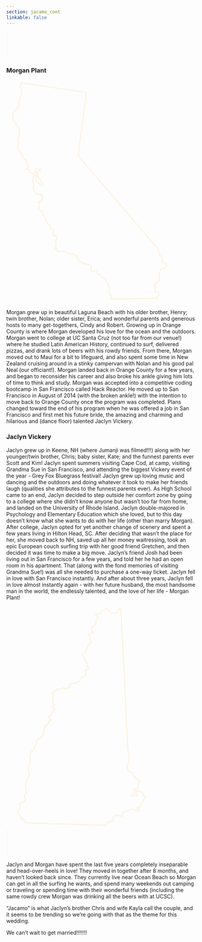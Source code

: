 ```yaml
---
section: jacamo_cont
linkable: false
---
```


<div class="line-wrap"><svg height="5%" width="6%" class="line-4 line" xmlns="http://www.w3.org/2000/svg" viewBox="0 0 30 70" xmlns:xlink="http://www.w3.org/1999/xlink"><path d="M2.48 68.92L2.48 0" opacity="1" fill-opacity="0" stroke="#fcf3e0" stroke-opacity="1"></path></svg></div>

### Morgan Plant
<div class="morgan-about">
  <div class="line-wrap ca"><svg height="100%" width="100%" class="california" xmlns="http://www.w3.org/2000/svg" viewBox="0 0 170 200" xmlns:xlink="http://www.w3.org/1999/xlink"><path d="M90.36 181.35C91.25 182.88 91.84 184.29 92.15 185.81C92.45 187.34 92.49 188.94 92.33 189.98C92.17 191.01 91.82 191.46 91.84 191.73C91.87 191.98 92.29 192.05 92.77 192.17C93.23 192.31 93.76 192.5 94.06 192.82C94.36 193.14 94.46 193.6 94.3 193.91C94.14 194.25 93.72 194.44 93.51 194.76C93.3 195.08 93.3 195.54 93.47 195.76C93.65 195.99 94 195.99 100.49 195.87C106.99 195.76 119.61 195.54 125.92 195.43C132.23 195.31 131.61 195.22 132.25 195.2C132.25 195.11 132.26 194.9 132.26 194.72C132.28 194.55 132.26 194.37 132.42 194.48C132.58 194.57 132.91 194.92 133.13 195.15C133.32 195.38 133.39 195.5 133.51 195.5C133.64 195.48 133.8 195.34 133.95 195.45C134.13 195.55 134.31 195.89 134.43 196.08C134.55 196.28 134.61 196.31 134.68 196.17C134.73 196.01 134.8 195.69 134.84 195.34C134.89 194.99 134.92 194.62 134.99 194.37C135.08 194.14 135.19 194.05 135.42 193.81C135.66 193.58 136.05 193.19 136.26 192.87C136.49 192.54 136.55 192.27 136.46 192.06C136.37 191.85 136.14 191.68 136.1 191.48C136.07 191.31 136.25 191.09 136.28 190.9C136.3 190.72 136.18 190.53 136.07 190.3C135.96 190.07 135.86 189.81 135.72 189.61C135.58 189.42 135.38 189.3 135.14 189.28C134.89 189.24 134.57 189.3 134.36 189.35C134.13 189.42 134.03 189.47 133.94 189.38C133.85 189.28 133.76 189.03 133.62 189C133.48 188.96 133.28 189.16 133.2 189.17C133.11 189.17 133.13 189 133.14 188.82C133.16 188.66 133.18 188.5 133.07 188.38C132.97 188.26 132.74 188.19 132.77 187.89C132.81 187.57 133.13 187.04 133.3 186.65C133.46 186.27 133.48 186.04 133.43 185.84C133.37 185.63 133.27 185.45 133.28 185.24C133.32 185.03 133.48 184.77 133.3 184.59C133.14 184.42 132.63 184.31 132.56 184.17C132.49 184.03 132.84 183.83 132.99 183.57C133.14 183.3 133.07 182.95 133.04 182.69C133 182.41 133 182.19 133.23 182.16C133.46 182.14 133.92 182.28 134.15 182.18C134.38 182.07 134.4 181.72 134.5 181.44C134.61 181.15 134.8 180.94 135.22 180.47C135.66 180.01 136.32 179.27 136.55 178.69C136.77 178.11 136.56 177.65 136.58 177.35C136.6 177.07 136.83 176.94 136.92 176.73C137 176.52 136.95 176.22 136.92 175.78C136.88 175.32 136.88 174.7 136.93 174.25C136.99 173.79 137.07 173.49 137 173.17C136.95 172.85 136.72 172.54 136.83 172.2C136.93 171.89 137.37 171.57 137.62 171.27C137.88 170.99 137.97 170.72 138.01 170.41C138.06 170.09 138.08 169.72 138.45 169.4C138.82 169.08 139.54 168.8 140.09 168.59C140.63 168.36 140.99 168.2 141.23 168.22C141.46 168.24 141.6 168.43 141.78 168.31C141.96 168.17 142.18 167.73 142.34 167.3C142.5 166.88 142.59 166.49 142.68 166.35C142.77 166.21 142.82 166.3 143.05 166.35C143.28 166.4 143.66 166.42 143.75 166.26C143.86 166.11 143.66 165.77 143.45 165.42C143.26 165.05 143.05 164.68 142.75 164.5C142.43 164.31 142.03 164.31 141.81 164.17C141.59 164.01 141.53 163.71 141.36 163.58C141.2 163.46 140.9 163.51 140.65 163.39C140.4 163.25 140.19 162.92 140 162.72C139.81 162.53 139.63 162.47 139.54 162.23C139.47 161.98 139.49 161.56 139.51 161.26C139.52 160.98 139.56 160.82 139.44 160.61C139.31 160.4 139.01 160.1 138.85 159.48C138.71 158.84 138.7 157.88 138.5 157.36C138.33 156.84 137.97 156.78 137.6 156.71C137.25 156.64 136.9 156.59 136.79 156.13C136.67 155.67 136.81 154.84 136.72 154.42C136.63 154 136.35 154 136.21 153.5C136.05 152.99 136.05 151.99 135.96 151.46C135.86 150.93 135.66 150.86 134.01 148.99C132.35 147.13 129.21 143.44 117.41 129.66C105.62 115.86 85.14 91.98 74.85 79.98C64.54 68 64.4 67.91 64.34 67.82C64.31 67.73 64.34 67.66 64.4 67.28C64.47 66.91 64.54 66.22 65.74 56.76C66.93 47.27 69.23 29.02 70.41 19.94C71.57 10.87 71.62 10.97 71.52 11.01C71.41 11.04 71.15 10.99 69.4 10.72C67.67 10.48 64.49 10 54.86 8.57C45.24 7.13 29.19 4.73 21.2 3.53C13.22 2.34 13.31 2.35 13.34 2.44C13.4 2.53 13.4 2.69 13.38 3.04C13.34 3.39 13.27 3.92 13.11 4.36C12.96 4.82 12.71 5.17 12.52 5.42C12.3 5.65 12.15 5.77 12.18 6C12.23 6.23 12.46 6.58 12.71 6.99C12.96 7.38 13.2 7.8 13.38 8.5C13.57 9.21 13.7 10.2 13.61 11.34C13.52 12.49 13.22 13.79 12.92 14.74C12.64 15.69 12.36 16.29 12.25 16.75C12.15 17.21 12.22 17.51 12.04 17.74C11.88 17.98 11.48 18.14 11.28 18.39C11.09 18.65 11.11 19.01 11.18 19.52C11.25 20.01 11.37 20.66 11.33 21.23C11.3 21.79 11.09 22.27 10.96 22.65C10.84 23.02 10.81 23.31 10.89 23.57C10.96 23.84 11.16 24.1 11.16 24.35C11.16 24.61 10.96 24.88 10.74 24.93C10.52 25 10.26 24.88 10.05 24.95C9.84 25.02 9.68 25.3 9.31 25.65C8.96 26 8.39 26.44 7.97 26.85C7.55 27.27 7.26 27.68 6.91 28.29C6.56 28.89 6.14 29.7 5.92 30.22C5.71 30.71 5.71 30.92 5.77 31.29C5.82 31.64 5.92 32.17 5.92 32.66C5.92 33.16 5.82 33.62 5.77 33.93C5.71 34.25 5.71 34.41 5.8 34.73C5.91 35.04 6.12 35.5 6.44 35.89C6.74 36.26 7.16 36.56 7.35 36.88C7.53 37.19 7.48 37.53 7.7 37.74C7.92 37.97 8.41 38.06 8.69 38.23C8.99 38.41 9.08 38.67 8.99 38.94C8.92 39.19 8.66 39.45 8.66 39.68C8.66 39.91 8.92 40.1 9.24 40.38C9.55 40.68 9.92 41.07 10.05 41.35C10.15 41.65 10.03 41.86 10.14 42.02C10.22 42.16 10.54 42.23 10.65 42.46C10.75 42.67 10.65 43.03 10.77 43.29C10.91 43.56 11.28 43.71 11.51 44.3C11.74 44.88 11.85 45.88 11.88 46.66C11.9 47.43 11.88 48 11.69 48.67C11.49 49.32 11.16 50.06 10.86 50.68C10.56 51.31 10.31 51.84 10.26 52.35C10.21 52.86 10.37 53.37 10.56 54.5C10.75 55.63 10.98 57.35 11.05 58.34C11.11 59.33 11.02 59.56 10.81 59.75C10.58 59.93 10.24 60.07 10.08 60.23C9.92 60.4 9.94 60.61 9.98 60.9C10.03 61.18 10.12 61.53 10.29 61.78C10.47 62.02 10.74 62.15 10.86 62.27C10.98 62.41 10.95 62.54 11.11 62.78C11.25 63.03 11.56 63.4 11.79 63.58C12.02 63.75 12.15 63.75 12.32 64.03C12.5 64.33 12.73 64.91 12.96 65.27C13.19 65.62 13.41 65.71 13.61 65.95C13.8 66.18 13.96 66.55 14.08 66.96C14.22 67.36 14.35 67.79 14.47 68.16C14.61 68.53 14.77 68.81 15.04 69.18C15.3 69.53 15.65 69.97 16.06 70.38C16.46 70.8 16.9 71.19 17.26 71.45C17.63 71.73 17.87 71.89 18.05 71.98C18.23 72.05 18.33 72.05 18.42 72.18C18.51 72.3 18.58 72.56 18.6 72.84C18.6 73.13 18.56 73.46 18.52 73.74C18.49 74.04 18.45 74.31 18.49 74.59C18.52 74.85 18.63 75.14 18.82 75.47C19.02 75.79 19.28 76.16 19.48 76.39C19.65 76.62 19.72 76.69 19.78 76.85C19.81 77.02 19.83 77.29 19.79 77.51C19.76 77.74 19.71 77.94 19.53 78.1C19.37 78.27 19.11 78.4 18.84 78.55C18.58 78.71 18.31 78.89 18.19 79.12C18.05 79.35 18.03 79.61 18.1 79.79C18.15 79.98 18.31 80.07 18.54 80.09C18.79 80.09 19.12 80 19.55 80.02C19.97 80.02 20.48 80.12 20.78 80.28C21.06 80.46 21.13 80.7 21.13 80.95C21.12 81.18 21.03 81.43 20.99 81.66C20.94 81.89 20.92 82.11 21.19 82.34C21.43 82.57 21.96 82.8 22.3 82.98C22.63 83.15 22.77 83.26 23.02 83.51C23.27 83.75 23.6 84.14 23.86 84.35C24.15 84.56 24.38 84.6 24.57 84.48C24.78 84.37 24.96 84.11 25.05 83.84C25.13 83.58 25.13 83.31 25.24 83.07C25.34 82.8 25.56 82.55 25.56 82.26C25.54 81.97 25.33 81.64 25.31 81.32C25.29 81 25.49 80.7 25.64 80.44C25.8 80.18 25.96 79.93 26.07 79.75C26.17 79.59 26.24 79.49 26.49 79.38C26.72 79.29 27.12 79.19 27.44 79.14C27.74 79.08 27.95 79.1 28.06 79.17C28.18 79.24 28.2 79.37 28.27 79.56C28.32 79.75 28.45 80 28.59 80.14C28.75 80.28 28.94 80.32 29.19 80.21C29.43 80.11 29.75 79.84 29.94 79.75C30.14 79.66 30.23 79.75 30.38 79.91C30.54 80.07 30.76 80.3 30.7 80.56C30.65 80.83 30.31 81.15 29.98 81.27C29.63 81.41 29.26 81.36 29.08 81.44C28.89 81.52 28.87 81.71 28.78 81.83C28.69 81.96 28.52 81.99 28.32 81.96C28.13 81.92 27.92 81.78 27.76 81.78C27.6 81.78 27.51 81.92 27.37 82.06C27.23 82.22 27.05 82.4 26.86 82.52C26.67 82.64 26.46 82.71 26.38 82.78C26.3 82.87 26.37 82.96 26.58 83.12C26.81 83.28 27.2 83.51 27.48 83.61C27.78 83.72 27.97 83.74 28.08 83.84C28.18 83.95 28.22 84.14 28.13 84.35C28.04 84.58 27.85 84.81 27.69 84.95C27.51 85.11 27.37 85.18 27.37 85.23C27.35 85.3 27.46 85.36 27.53 85.45C27.58 85.53 27.6 85.67 27.69 85.83C27.79 86.01 27.97 86.2 28.13 86.27C28.29 86.34 28.41 86.29 28.46 86.38C28.52 86.45 28.48 86.64 28.52 86.85C28.57 87.07 28.68 87.3 28.8 87.4C28.9 87.52 29.01 87.54 29.08 87.61C29.13 87.68 29.13 87.82 29.19 87.98C29.26 88.14 29.38 88.32 29.56 88.42C29.73 88.53 29.94 88.55 30.09 88.62C30.23 88.71 30.3 88.83 30.35 88.93C30.42 89.06 30.46 89.15 30.54 89.32C30.63 89.48 30.76 89.71 30.79 89.97C30.83 90.26 30.77 90.59 30.76 90.82C30.74 91.05 30.76 91.15 30.86 91.33C30.97 91.51 31.14 91.74 31.37 91.93C31.6 92.11 31.9 92.23 32.06 92.32C32.2 92.42 32.22 92.49 32.27 92.67C32.32 92.85 32.39 93.11 32.39 93.43C32.38 93.76 32.29 94.13 32.2 94.33C32.13 94.52 32.08 94.54 31.79 94.47C31.5 94.42 30.95 94.26 30.58 94.1C30.23 93.92 30.03 93.75 29.86 93.45C29.7 93.15 29.57 92.74 29.42 92.49C29.26 92.25 29.06 92.16 28.75 92.04C28.45 91.91 28.02 91.74 27.79 91.53C27.55 91.31 27.49 91.07 27.32 90.75C27.14 90.45 26.86 90.08 26.6 89.83C26.35 89.59 26.12 89.45 26.05 89.29C25.98 89.15 26.03 88.97 26.08 88.72C26.12 88.48 26.16 88.16 26.16 87.86C26.17 87.58 26.17 87.31 26.28 87.14C26.38 86.96 26.6 86.85 26.68 86.64C26.77 86.43 26.72 86.1 26.63 85.85C26.54 85.6 26.38 85.43 26.14 85.32C25.89 85.22 25.54 85.2 25.22 85.25C24.9 85.3 24.62 85.45 24.43 85.69C24.23 85.96 24.13 86.31 24.08 86.75C24.04 87.19 24.06 87.7 24.08 87.97C24.08 88.25 24.08 88.26 24.04 88.39C24.02 88.49 24.01 88.69 23.86 88.93C23.74 89.16 23.51 89.46 23.41 89.76C23.32 90.06 23.35 90.36 23.44 90.56C23.55 90.75 23.72 90.86 23.86 90.94C24.02 91.05 24.16 91.14 24.29 91.35C24.41 91.54 24.52 91.86 24.53 92.32C24.55 92.78 24.5 93.36 24.39 93.99C24.29 94.61 24.13 95.28 24.04 95.79C23.95 96.28 23.93 96.62 24.18 97.09C24.41 97.59 24.87 98.2 25.17 98.72C25.49 99.23 25.61 99.6 25.8 100C25.98 100.42 26.23 100.87 26.54 101.22C26.86 101.57 27.28 101.83 27.65 102.01C28.04 102.17 28.39 102.22 28.78 102.2C29.15 102.19 29.54 102.1 29.87 102.12C30.19 102.13 30.44 102.26 30.65 102.33C30.86 102.4 31.05 102.42 31.18 102.52C31.3 102.61 31.39 102.77 31.51 102.93C31.64 103.07 31.83 103.21 31.97 103.31C32.13 103.42 32.25 103.49 32.31 103.65C32.34 103.81 32.31 104.05 32.25 104.32C32.22 104.58 32.16 104.85 32.18 105.08C32.2 105.31 32.29 105.5 32.24 105.69C32.18 105.89 32.01 106.1 31.95 106.35C31.9 106.57 31.95 106.86 31.95 107.1C31.95 107.33 31.9 107.51 31.74 107.76C31.58 108 31.34 108.32 31.11 108.51C30.88 108.72 30.67 108.81 30.33 108.85C30 108.87 29.56 108.83 29.24 108.81C28.94 108.78 28.75 108.78 28.66 108.81C28.55 108.87 28.55 108.95 28.61 109.08C28.68 109.18 28.83 109.32 28.99 109.45C29.17 109.59 29.36 109.73 29.45 109.89C29.54 110.03 29.52 110.17 29.43 110.31C29.36 110.45 29.22 110.59 29.13 110.7C29.06 110.82 29.05 110.91 29.06 111.47C29.08 112.04 29.13 113.08 29.13 113.82C29.15 114.56 29.13 114.98 29.26 115.21C29.38 115.42 29.63 115.42 29.79 115.6C29.93 115.76 29.96 116.11 30.21 116.3C30.46 116.51 30.93 116.57 31.44 117.08C31.95 117.59 32.52 118.54 32.78 119.32C33.06 120.09 33.03 120.69 33.08 120.96C33.13 121.24 33.28 121.18 33.54 121.31C33.8 121.43 34.17 121.71 34.33 122.22C34.49 122.74 34.44 123.46 34.53 123.88C34.61 124.3 34.84 124.41 35 124.53C35.14 124.64 35.21 124.74 35.28 124.97C35.34 125.18 35.39 125.54 35.55 125.71C35.72 125.89 36.01 125.91 36.15 126.05C36.27 126.19 36.27 126.47 36.31 126.84C36.36 127.19 36.45 127.65 36.62 127.95C36.78 128.27 37.01 128.44 37.4 128.66C37.77 128.89 38.26 129.13 38.56 129.31C38.86 129.47 38.95 129.52 39.02 129.77C39.07 130.01 39.11 130.44 39.09 130.72C39.07 131 39 131.16 38.98 131.28C38.97 131.42 39.02 131.53 39.2 131.78C39.37 132.02 39.67 132.41 40.01 132.67C40.34 132.94 40.73 133.1 41.1 133.15C41.45 133.22 41.82 133.2 42.02 133.22C42.23 133.24 42.3 133.33 42.35 133.59C42.42 133.86 42.47 134.33 42.51 134.75C42.54 135.18 42.54 135.55 42.37 135.85C42.19 136.16 41.82 136.43 41.63 136.66C41.45 136.89 41.45 137.1 41.5 137.38C41.54 137.68 41.63 138.08 41.72 138.33C41.79 138.58 41.88 138.68 42.02 138.72C42.17 138.75 42.4 138.72 42.6 138.84C42.77 138.97 42.91 139.23 43.09 139.25C43.27 139.28 43.46 139.05 43.65 138.93C43.85 138.81 44.04 138.77 44.17 138.86C44.27 138.93 44.31 139.11 44.38 139.27C44.47 139.42 44.61 139.56 44.73 139.69C44.85 139.81 44.98 139.94 45.05 140.15C45.1 140.36 45.1 140.66 45.05 141.1C44.99 141.54 44.87 142.1 44.66 142.56C44.45 143.04 44.13 143.41 44.01 143.71C43.9 143.99 43.97 144.2 44.13 144.39C44.29 144.59 44.52 144.76 44.62 144.99C44.73 145.22 44.69 145.5 44.64 145.75C44.57 145.98 44.48 146.17 44.38 146.31C44.27 146.46 44.13 146.53 44.13 146.76C44.11 146.98 44.2 147.35 44.31 147.64C44.4 147.92 44.5 148.09 44.41 148.29C44.32 148.5 44.06 148.71 43.85 149.06C43.64 149.42 43.5 149.91 43.46 150.24C43.41 150.56 43.46 150.72 43.64 150.79C43.83 150.88 44.15 150.88 44.36 150.88C44.57 150.88 44.66 150.88 44.75 150.95C44.84 151.04 44.91 151.2 45.01 151.3C45.1 151.41 45.24 151.48 45.36 151.51C45.49 151.55 45.63 151.57 45.68 151.64C45.75 151.72 45.75 151.87 45.73 152.11C45.73 152.36 45.7 152.69 45.72 152.94C45.73 153.19 45.79 153.33 45.89 153.4C46 153.45 46.16 153.42 46.63 153.33C47.09 153.26 47.87 153.15 48.41 153.1C48.96 153.05 49.26 153.05 49.56 153.1C49.84 153.13 50.14 153.26 50.49 153.31C50.85 153.38 51.25 153.38 51.6 153.47C51.96 153.54 52.24 153.68 52.5 153.7C52.77 153.72 52.98 153.59 53.14 153.61C53.29 153.63 53.38 153.79 53.58 154C53.75 154.23 54.03 154.49 54.46 154.69C54.9 154.88 55.52 154.97 55.92 154.91C56.33 154.88 56.52 154.69 56.66 154.7C56.8 154.7 56.89 154.91 57.03 155.09C57.17 155.28 57.38 155.44 57.72 155.51C58.05 155.58 58.49 155.55 58.81 155.53C59.13 155.51 59.29 155.51 59.59 155.62C59.89 155.74 60.31 155.97 60.68 156.18C61.05 156.41 61.33 156.62 61.72 156.94C62.09 157.28 62.53 157.72 62.76 158.07C63 158.42 63.04 158.67 63.13 158.76C63.22 158.86 63.37 158.81 63.64 158.9C63.9 159 64.29 159.27 64.41 159.5C64.54 159.73 64.41 159.92 64.34 160.13C64.26 160.34 64.22 160.57 64.38 160.96C64.54 161.33 64.91 161.88 65.17 162.25C65.44 162.62 65.6 162.83 65.82 162.88C66.04 162.95 66.34 162.86 66.53 162.84C66.72 162.81 66.83 162.84 67.18 163.04C67.53 163.25 68.12 163.64 68.54 163.85C68.94 164.08 69.17 164.13 69.44 164.15C69.68 164.15 69.97 164.11 70.11 164.15C70.27 164.18 70.28 164.29 70.34 164.41C70.39 164.54 70.46 164.66 70.58 164.7C70.69 164.73 70.83 164.68 71.27 164.66C71.71 164.64 72.45 164.64 73.09 164.73C73.72 164.84 74.23 165.01 74.6 165.15C74.97 165.31 75.16 165.44 75.38 165.7C75.57 165.95 75.78 166.33 75.9 166.88C76.03 167.43 76.05 168.13 75.98 168.64C75.92 169.14 75.76 169.44 75.71 169.7C75.64 169.96 75.68 170.19 75.69 170.37C75.71 170.55 75.71 170.67 75.82 170.69C75.94 170.7 76.15 170.62 76.38 170.67C76.61 170.72 76.84 170.93 77 171.2C77.16 171.46 77.24 171.78 77.4 171.9C77.58 172.04 77.81 172.01 77.97 171.87C78.11 171.71 78.16 171.46 78.27 171.23C78.35 171.02 78.48 170.81 78.78 170.7C79.08 170.58 79.55 170.56 79.94 170.65C80.33 170.74 80.65 170.93 80.87 171.18C81.12 171.43 81.26 171.71 81.37 171.99C81.46 172.29 81.49 172.59 81.61 172.82C81.74 173.07 81.95 173.24 82.27 173.45C82.58 173.67 82.99 173.89 83.43 174.23C83.85 174.55 84.31 174.95 84.63 175.3C84.96 175.66 85.16 175.96 85.3 176.2C85.46 176.43 85.56 176.63 85.76 176.7C85.95 176.78 86.2 176.75 86.43 176.7C86.64 176.64 86.81 176.59 87.52 177.37C88.22 178.16 89.46 179.82 90.36 181.35Z" opacity="1" fill-opacity="0" stroke="#fcf3e0" stroke-opacity="1"></path></svg></div>
  <p>
Morgan grew up in beautiful Laguna Beach with his older brother, Henry; twin brother, Nolan; older sister, Erica; and wonderful parents and generous hosts to many get-togethers,  Cindy and Robert. Growing up in Orange County is where Morgan developed his love for the ocean and the outdoors. Morgan went to college at UC Santa Cruz (not too far from our venue!) where he studied Latin American History, continued to surf, delivered pizzas, and drank lots of beers with his rowdy friends. From there, Morgan moved out to Maui for a bit to lifeguard, and also spent some time in New Zealand cruising around in a stinky campervan with Nolan and his good pal Neal (our officiant!). Morgan landed back in Orange County for a few years, and began to reconsider his career and also broke his ankle giving him lots of time to think and study. Morgan was accepted into a competitive coding bootcamp in San Francisco called Hack Reactor. He moved up to San Francisco in August of 2014 (with the broken ankle!) with the intention to move back to Orange County once the program was completed. Plans changed toward the end of his program when he was offered a job in San Francisco and first met his future bride, the amazing and charming and hilarious and (dance floor) talented Jaclyn Vickery.
</p>
</div>


### Jaclyn Vickery
<div class="jaclyn-about">
  <p>
  Jaclyn grew up in Keene, NH (where Jumanji was filmed!!!) along with her younger/twin brother, Chris; baby sister, Kate; and the funnest parents ever Scott and Kim! Jaclyn spent summers visiting Cape Cod, at camp, visiting Grandma Sue in San Francisco, and attending the biggest Vickery event of the year - Grey Fox Bluegrass festival! Jaclyn grew up loving music and dancing and the outdoors and doing whatever it took to make her friends laugh (qualities she attributes to the funnest parents ever). As High School came to an end, Jaclyn decided to step outside her comfort zone by going to a college where she didn’t know anyone but wasn’t too far from home, and landed on the University of Rhode Island. Jaclyn double-majored in Psychology and Elementary Education which she loved, but to this day doesn’t know what she wants to do with her life (other than marry Morgan). After college, Jaclyn opted for yet another change of scenery and spent a few years living in Hilton Head, SC. After deciding that wasn’t the place for her, she moved back to NH, saved up all her money waitressing, took an epic European couch surfing trip with her good friend Gretchen, and then decided it was time to make a big move. Jaclyn’s friend Josh had been living out in San Francisco for a few years, and told her he had an open room in his apartment. That (along with the fond memories of visiting Grandma Sue!) was all she needed to purchase a one-way ticket. Jaclyn fell in love with San Francisco instantly. And after about three years, Jaclyn fell in love almost instantly again - with her future husband, the most handsome man in the world, the endlessly talented, and the love of her life - Morgan Plant!
  </p>
   <div class="line-wrap nh"><svg height="100%" width="100%" class="new-hampshire" xmlns="http://www.w3.org/2000/svg" viewBox="0 0 170 200" xmlns:xlink="http://www.w3.org/1999/xlink"><path d="M28.41 119.14C29.11 118.63 30.07 118.31 30.67 117.92C31.25 117.55 31.5 117.11 31.84 116.86C32.17 116.61 32.6 116.56 32.7 116.26C32.81 115.97 32.6 115.44 32.76 115.02C32.9 114.61 33.43 114.28 33.66 113.98C33.89 113.68 33.85 113.39 33.76 113.07C33.66 112.74 33.5 112.39 33.53 112.1C33.57 111.84 33.78 111.66 33.78 111.32C33.76 110.97 33.53 110.46 33.55 110.07C33.57 109.68 33.85 109.42 34.15 109.29C34.44 109.19 34.74 109.2 34.75 109.04C34.79 108.88 34.52 108.53 34.49 108.21C34.45 107.91 34.65 107.63 34.95 107.31C35.25 106.99 35.66 106.66 36.17 106.29C36.7 105.91 37.37 105.53 37.69 105.33C38.02 105.14 37.96 105.03 37.99 105C37.95 104.85 37.9 104.57 37.88 104.25C37.87 103.92 37.9 103.56 38.04 103.35C38.18 103.14 38.45 103.1 38.75 102.93C39.05 102.75 39.4 102.45 39.56 102.2C39.7 101.94 39.69 101.72 39.44 101.65C39.17 101.6 38.71 101.71 38.47 101.51C38.2 101.34 38.17 100.86 38.1 100.51C38.04 100.13 37.95 99.87 37.99 99.67C38.01 99.48 38.17 99.37 38.24 99.16C38.31 98.93 38.29 98.6 38.48 98.51C38.68 98.42 39.09 98.56 39.33 98.56C39.58 98.54 39.69 98.37 39.63 98.19C39.6 97.99 39.44 97.8 39.47 97.62C39.53 97.43 39.79 97.25 39.99 97.09C40.18 96.93 40.29 96.79 40.29 96.6C40.31 96.4 40.22 96.14 40.32 95.93C40.43 95.71 40.75 95.55 40.87 95.34C40.99 95.13 40.94 94.85 41.07 94.62C41.21 94.41 41.52 94.25 41.7 94.05C41.88 93.86 41.91 93.65 42.14 93.54C42.36 93.42 42.78 93.42 42.97 93.17C43.19 92.92 43.2 92.44 43.05 92.2C42.89 91.97 42.57 91.95 42.25 91.93C41.93 91.93 41.63 91.91 41.49 91.67C41.33 91.42 41.33 90.92 41.51 90.59C41.67 90.23 42 90.02 42.27 89.86C42.55 89.7 42.74 89.6 42.74 89.44C42.74 89.28 42.55 89.05 42.37 88.84C42.21 88.64 42.07 88.45 42.11 88.25C42.13 88.04 42.3 87.81 42.3 87.55C42.32 87.28 42.16 86.96 41.95 86.64C41.74 86.34 41.45 86.03 41.28 85.73C41.08 85.42 40.99 85.12 41.03 84.7C41.07 84.26 41.21 83.69 41.4 83.13C41.6 82.58 41.83 82.03 41.83 81.62C41.83 81.22 41.61 80.93 41.58 80.58C41.52 80.23 41.67 79.79 41.6 79.47C41.52 79.13 41.28 78.92 41.22 78.65C41.17 78.37 41.33 78.03 41.67 77.79C41.98 77.54 42.46 77.38 42.76 77.17C43.06 76.97 43.17 76.71 43.22 76.5C43.28 76.27 43.28 76.07 43.45 75.86C43.63 75.63 43.96 75.37 44.53 75.08C45.11 74.82 45.89 74.52 46.55 74.36C47.2 74.2 47.69 74.16 48.17 74.16C48.63 74.16 49.06 74.18 49.39 74.04C49.75 73.9 50.01 73.6 50.29 73.4C50.59 73.23 50.93 73.17 51.2 73.21C51.48 73.24 51.71 73.39 51.9 73.56C52.1 73.72 52.27 73.92 52.52 74.02C52.75 74.13 53.09 74.16 53.44 74.09C53.81 74.04 54.24 73.88 54.75 73.67C55.24 73.46 55.83 73.21 56.2 73.01C56.57 72.8 56.71 72.64 56.78 72.22C56.85 71.79 56.82 71.09 57.05 70.57C57.26 70.06 57.74 69.71 58.25 69.46C58.76 69.23 59.35 69.09 59.81 69.12C60.26 69.14 60.6 69.35 60.87 69.3C61.13 69.27 61.33 68.95 61.54 68.79C61.77 68.61 62.03 68.59 62.39 68.56C62.74 68.54 63.22 68.51 63.73 68.28C64.22 68.05 64.77 67.6 65.21 67.25C65.64 66.91 65.96 66.67 66.13 66.38C66.33 66.1 66.38 65.78 66.43 65.55C66.51 65.34 66.56 65.2 66.74 65.08C66.89 64.95 67.18 64.85 67.21 64.69C67.27 64.51 67.09 64.28 67.16 64.07C67.23 63.86 67.55 63.66 67.8 63.59C68.04 63.54 68.22 63.61 68.36 63.54C68.52 63.47 68.68 63.26 68.91 63.17C69.14 63.1 69.46 63.13 69.69 63.1C69.92 63.06 70.06 62.95 70.13 62.8C70.22 62.65 70.24 62.46 70.38 62.32C70.54 62.18 70.84 62.07 71 61.95C71.14 61.82 71.16 61.7 71.01 61.5C70.89 61.31 70.62 61.06 70.59 60.87C70.54 60.67 70.73 60.55 70.93 60.39C71.14 60.25 71.35 60.09 71.44 59.88C71.54 59.68 71.49 59.44 71.39 59.24C71.28 59.05 71.08 58.92 70.84 58.69C70.57 58.48 70.27 58.16 70.27 57.85C70.29 57.53 70.62 57.21 71.07 57.08C71.51 56.96 72.06 57.05 72.52 56.93C72.96 56.78 73.31 56.43 73.49 56.15C73.68 55.88 73.72 55.71 73.49 55.46C73.26 55.21 72.78 54.89 72.55 54.52C72.34 54.15 72.39 53.71 72.55 53.44C72.73 53.18 72.99 53.09 73.1 52.95C73.21 52.79 73.15 52.59 72.98 52.44C72.8 52.29 72.52 52.17 72.43 52.01C72.34 51.85 72.45 51.64 72.46 51.45C72.5 51.23 72.45 51.04 72.29 50.9C72.15 50.76 71.88 50.65 71.65 50.56C71.42 50.47 71.19 50.38 71.07 50.07C70.94 49.77 70.91 49.22 70.77 48.95C70.62 48.71 70.36 48.72 70.25 48.55C70.15 48.37 70.22 48 70.15 47.66C70.09 47.31 69.92 46.97 69.76 46.74C69.6 46.5 69.48 46.37 69.26 46.11C69.05 45.82 68.75 45.4 68.57 45.05C68.38 44.69 68.31 44.41 68.19 44.16C68.08 43.9 67.9 43.67 68.01 43.45C68.1 43.24 68.43 43.05 68.82 42.71C69.19 42.39 69.58 41.9 69.94 41.56C70.31 41.21 70.61 41.01 70.85 40.87C71.08 40.75 71.24 40.66 71.33 40.48C71.42 40.33 71.42 40.1 71.49 39.94C71.56 39.78 71.72 39.69 71.74 39.51C71.76 39.35 71.63 39.11 71.58 38.89C71.53 38.68 71.56 38.52 71.65 38.38C71.76 38.24 71.92 38.13 72.09 37.97C72.27 37.81 72.45 37.64 72.55 37.43C72.68 37.2 72.75 36.93 72.75 36.61C72.75 36.28 72.69 35.87 72.8 35.59C72.89 35.29 73.12 35.11 73.47 34.84C73.81 34.58 74.27 34.23 74.6 33.89C74.96 33.55 75.17 33.22 75.45 32.92C75.73 32.63 76.05 32.39 76.21 32.18C76.39 31.98 76.39 31.8 76.14 31.52C75.89 31.24 75.36 30.83 75.13 30.44C74.9 30.07 74.96 29.72 75.03 29.33C75.1 28.94 75.19 28.52 75.06 28.2C74.96 27.86 74.62 27.65 74.34 27.33C74.04 27.03 73.79 26.61 73.74 26.22C73.68 25.81 73.84 25.42 74.11 25.1C74.37 24.77 74.74 24.52 75.17 24.45C75.59 24.38 76.09 24.52 76.51 24.54C76.95 24.56 77.33 24.47 77.64 24.22C77.96 23.97 78.21 23.57 78.09 23.35C77.96 23.16 77.45 23.16 77.06 23.12C76.65 23.07 76.35 23 76.32 22.75C76.28 22.5 76.51 22.08 76.44 21.76C76.37 21.46 76.02 21.25 75.98 20.84C75.95 20.42 76.23 19.8 76.51 19.39C76.79 18.99 77.1 18.79 77.41 18.69C77.73 18.56 78.09 18.51 78.4 18.17C78.7 17.84 78.97 17.22 79.31 16.76C79.64 16.28 80.05 15.98 80.31 15.7C80.56 15.43 80.65 15.2 80.56 14.96C80.49 14.71 80.21 14.44 80.19 14.11C80.17 13.75 80.4 13.35 80.61 12.85C80.84 12.37 81.06 11.79 81.27 11.35C81.46 10.89 81.66 10.57 81.85 10.27C82.05 9.97 82.22 9.69 81.97 9.35C81.75 9 81.07 8.57 80.56 8.24C80.05 7.92 79.69 7.69 79.66 7.49C79.64 7.28 79.94 7.11 80.38 7C80.84 6.88 81.43 6.84 81.92 6.89C82.43 6.95 82.84 7.09 83.12 7.18C83.41 7.25 83.57 7.23 83.69 7.07C83.83 6.91 83.9 6.59 84.06 6.4C84.22 6.22 84.45 6.17 84.61 6.13C84.77 6.08 84.86 6.06 84.84 5.85C84.82 5.66 84.7 5.27 84.8 5C84.91 4.72 85.26 4.54 85.51 4.44C85.78 4.35 85.95 4.29 86.24 4.17C86.52 4.05 86.89 3.84 87.31 3.55C87.74 3.27 88.2 2.93 88.53 2.69C88.87 2.44 89.1 2.3 89.36 2.3C89.63 2.31 89.97 2.49 90.21 2.58C90.44 2.67 90.62 2.65 90.71 2.81C90.81 2.95 90.85 3.25 90.94 3.57C91.03 3.89 91.17 4.21 91.43 4.44C91.68 4.67 92.05 4.79 92.37 5.04C92.69 5.3 92.95 5.67 93.18 5.87C93.41 6.06 93.61 6.05 93.98 6.06C94.35 6.06 94.92 6.08 95.22 6.17C95.53 6.26 95.62 6.42 95.78 6.47C95.96 6.54 96.21 6.52 96.49 6.43C96.79 6.33 97.13 6.15 97.44 6.17C97.74 6.19 98.03 6.4 98.26 6.5C98.49 6.59 98.68 6.59 98.93 6.36C99.18 6.13 99.48 5.67 99.72 5.29C99.97 4.88 100.18 4.54 100.33 4.35C100.45 4.14 100.52 4.05 100.47 3.84C100.43 3.64 100.27 3.32 100.4 3C100.52 2.69 100.93 2.39 101.28 2.16C101.63 1.94 101.93 1.8 102.09 1.78C102.25 1.75 102.25 1.84 102.31 2.63C102.36 3.43 102.48 4.91 102.98 13.38C103.49 21.85 104.37 37.28 105.03 49.89C105.68 62.49 106.09 72.27 106.64 85.28C107.19 98.31 107.89 114.56 108.37 122.82C108.86 131.05 109.15 131.3 109.41 131.59C109.7 131.89 109.98 132.22 110.08 132.56C110.19 132.89 110.14 133.21 110.05 133.48C109.96 133.72 109.85 133.88 109.85 134.22C109.85 134.56 109.96 135.05 109.91 135.55C109.85 136.02 109.64 136.5 109.48 136.89C109.34 137.28 109.25 137.58 109.29 137.88C109.34 138.18 109.5 138.44 109.59 138.8C109.68 139.15 109.68 139.56 109.61 139.95C109.54 140.35 109.38 140.74 109.15 141.18C108.92 141.61 108.62 142.09 108.44 142.53C108.28 142.97 108.23 143.38 108.14 143.77C108.05 144.15 107.93 144.53 108.05 144.97C108.16 145.41 108.53 145.94 108.72 146.4C108.9 146.88 108.9 147.32 109.11 147.66C109.31 148.01 109.73 148.27 110.17 148.38C110.63 148.5 111.13 148.49 111.57 148.72C112.01 148.95 112.4 149.41 112.7 149.81C112.98 150.22 113.18 150.54 113.2 150.87C113.23 151.21 113.07 151.54 113.25 151.81C113.43 152.08 113.92 152.25 114.31 152.55C114.7 152.87 114.98 153.33 115.3 153.72C115.62 154.13 115.99 154.48 116.34 154.64C116.68 154.82 117.01 154.82 117.23 155.01C117.46 155.19 117.6 155.56 117.86 155.79C118.13 156.04 118.54 156.14 118.77 156.37C119 156.62 119.05 156.97 118.98 157.26C118.91 157.54 118.73 157.73 118.69 158.09C118.66 158.42 118.73 158.92 118.61 159.25C118.46 159.59 118.09 159.77 117.97 160.01C117.85 160.24 117.99 160.54 117.95 160.84C117.93 161.13 117.76 161.41 117.69 161.82C117.6 162.21 117.6 162.74 117.63 163.11C117.65 163.46 117.72 163.69 117.62 163.85C117.51 164.01 117.24 164.13 117 164.04C116.73 163.96 116.5 163.66 116.27 163.57C116.06 163.5 115.85 163.66 115.46 163.73C115.07 163.81 114.49 163.81 114.24 163.94C114.01 164.06 114.13 164.29 114.31 164.49C114.49 164.7 114.7 164.87 114.82 165.14C114.93 165.41 114.93 165.76 114.84 165.97C114.73 166.17 114.54 166.24 114.45 166.41C114.36 166.61 114.36 166.91 114.2 167.16C114.03 167.4 113.67 167.62 113.28 167.86C112.91 168.13 112.51 168.43 112.31 168.84C112.12 169.26 112.12 169.79 112.22 170.02C112.33 170.25 112.54 170.16 112.84 169.95C113.14 169.72 113.51 169.33 114.1 169.28C114.7 169.22 115.49 169.47 116.04 169.63C116.59 169.77 116.91 169.83 117.12 169.7C117.35 169.58 117.49 169.29 117.37 168.99C117.26 168.69 116.91 168.36 116.57 168.16C116.24 167.97 115.94 167.92 115.87 167.72C115.8 167.54 115.95 167.23 116.11 166.93C116.25 166.63 116.4 166.32 116.56 166.06C116.73 165.79 116.93 165.55 117.32 165.42C117.7 165.3 118.29 165.32 118.87 165.53C119.45 165.74 120.04 166.17 120.67 166.57C121.29 167 121.93 167.39 122.34 167.72C122.73 168.04 122.87 168.29 122.76 168.57C122.65 168.84 122.3 169.14 122.12 169.4C121.97 169.65 122 169.86 122.32 169.95C122.65 170.02 123.27 170 123.75 170.05C124.25 170.11 124.62 170.25 124.65 170.57C124.69 170.89 124.4 171.38 124.12 171.75C123.82 172.12 123.56 172.37 123.31 172.69C123.06 172.99 122.85 173.36 122.64 173.82C122.42 174.28 122.19 174.85 121.93 175.38C121.66 175.92 121.35 176.42 121.05 176.86C120.76 177.29 120.5 177.62 120.3 177.96C120.11 178.28 120 178.58 119.95 178.89C119.9 179.21 119.9 179.53 119.81 179.78C119.74 180.01 119.58 180.19 119.38 180.4C119.21 180.63 119 180.91 118.78 180.89C118.57 180.87 118.34 180.56 118.08 180.34C117.81 180.13 117.53 180.03 117.37 180.2C117.21 180.38 117.17 180.84 117.23 181.21C117.28 181.56 117.42 181.81 117.65 181.92C117.9 182.02 118.23 181.99 118.43 182.11C118.62 182.24 118.68 182.52 118.64 182.73C118.61 182.94 118.48 183.07 118.32 183.19C118.15 183.33 117.93 183.47 117.62 183.63C117.3 183.77 116.87 183.93 116.52 183.9C116.18 183.86 115.9 183.63 115.51 183.35C115.14 183.07 114.66 182.73 114.19 182.54C113.71 182.32 113.21 182.22 112.74 182.18C112.26 182.15 111.8 182.17 111.23 182.39C110.69 182.61 110.03 183.03 109.45 183.31C108.86 183.6 108.35 183.76 107.84 183.83C107.33 183.92 106.83 183.92 106.3 184C105.77 184.11 105.22 184.32 104.78 184.76C104.36 185.21 104.06 185.88 103.84 186.5C103.65 187.12 103.54 187.65 103.44 187.93C103.31 188.21 103.17 188.23 102.69 188.12C102.24 188.02 101.44 187.77 100.7 187.57C99.97 187.36 99.32 187.19 98.61 187.26C97.9 187.31 97.14 187.61 96.61 187.96C96.07 188.34 95.76 188.76 95.68 189.52C95.59 190.26 95.73 191.34 95.78 191.98C95.84 192.61 95.82 192.84 95.69 192.91C95.57 193 95.34 192.97 94.9 192.86C94.46 192.77 93.8 192.61 93.2 192.61C92.6 192.61 92.05 192.77 91.59 193.06C91.13 193.34 90.76 193.74 90.32 194.29C89.88 194.86 89.38 195.55 89.1 195.9C88.82 196.26 88.75 196.26 88.5 196.26C88.27 196.26 87.86 196.26 85.3 196.2C82.74 196.15 78 196.04 66.29 195.69C54.59 195.32 35.9 194.7 26.52 194.38C17.15 194.06 17.06 194.03 16.99 193.97C16.93 193.94 16.88 193.87 16.7 193.66C16.54 193.43 16.26 193.04 16.1 192.61C15.94 192.21 15.89 191.76 15.77 191.38C15.64 191 15.45 190.69 15.22 190.56C14.99 190.44 14.71 190.51 14.51 190.63C14.32 190.76 14.19 190.93 13.95 190.93C13.72 190.95 13.36 190.77 13.24 190.56C13.11 190.33 13.22 190.03 13.22 189.77C13.22 189.5 13.11 189.27 12.92 189.02C12.73 188.78 12.44 188.51 12.14 188.14C11.86 187.77 11.56 187.29 11.42 186.8C11.28 186.32 11.28 185.81 11.17 185.38C11.08 184.94 10.89 184.57 10.78 184.13C10.67 183.7 10.67 183.23 10.8 182.85C10.9 182.48 11.12 182.22 11.47 181.76C11.82 181.32 12.3 180.7 12.39 179.96C12.48 179.21 12.18 178.38 12.18 177.76C12.18 177.13 12.5 176.74 13.2 176.38C13.89 176.05 14.95 175.75 15.55 175.54C16.16 175.31 16.3 175.16 16.31 174.9C16.35 174.65 16.26 174.32 16.35 174.07C16.44 173.82 16.7 173.66 16.97 173.52C17.23 173.36 17.48 173.22 17.48 172.97C17.5 172.74 17.27 172.42 17.04 172.18C16.81 171.93 16.6 171.75 16.56 171.49C16.53 171.2 16.69 170.85 16.56 170.53C16.46 170.2 16.05 169.9 16.03 169.6C16.03 169.29 16.4 169.01 16.81 168.66C17.23 168.3 17.68 167.9 17.85 167.53C18.03 167.16 17.94 166.84 17.82 166.55C17.71 166.27 17.55 166.04 17.64 165.81C17.71 165.58 18.03 165.37 18.12 165.09C18.22 164.8 18.1 164.45 17.87 164.06C17.62 163.67 17.27 163.25 17.16 162.65C17.04 162.03 17.18 161.25 17.36 160.81C17.53 160.35 17.76 160.24 17.69 160.01C17.64 159.78 17.29 159.45 17.34 159.16C17.38 158.88 17.82 158.67 17.87 158.35C17.94 158.05 17.64 157.68 17.66 157.36C17.68 157.04 18.01 156.8 18.12 156.42C18.21 156.05 18.08 155.54 18.06 155.15C18.06 154.78 18.17 154.53 18.42 154.34C18.65 154.13 19.04 153.98 19.36 153.58C19.69 153.19 19.96 152.55 20.17 152C20.4 151.46 20.58 150.98 20.63 150.66C20.7 150.32 20.66 150.13 20.49 149.87C20.31 149.62 20.01 149.28 20.01 148.91C20.03 148.54 20.35 148.12 20.59 147.85C20.82 147.58 20.98 147.46 20.91 147.3C20.82 147.14 20.52 146.95 20.29 146.84C20.04 146.75 19.89 146.74 19.69 146.56C19.51 146.36 19.34 146.01 19.37 145.64C19.41 145.25 19.67 144.86 19.9 144.44C20.15 144.03 20.36 143.59 20.56 142.85C20.75 142.09 20.93 141.03 21.03 140.19C21.16 139.35 21.21 138.76 21.28 138.32C21.37 137.88 21.48 137.6 21.51 137.37C21.53 137.12 21.48 136.91 21.39 136.71C21.28 136.52 21.14 136.32 20.96 136.08C20.8 135.83 20.59 135.55 20.61 135.23C20.63 134.91 20.86 134.56 21.07 134.25C21.26 133.97 21.44 133.74 21.53 133.35C21.62 132.98 21.62 132.49 21.62 132.04C21.62 131.59 21.62 131.21 21.88 130.84C22.17 130.47 22.7 130.12 23.24 129.83C23.79 129.53 24.36 129.3 24.66 129.07C24.98 128.84 25.01 128.58 24.92 128.37C24.84 128.14 24.61 127.94 24.59 127.68C24.55 127.41 24.75 127.06 24.92 126.72C25.12 126.39 25.31 126.07 25.44 125.82C25.58 125.57 25.63 125.4 25.7 125.2C25.77 124.99 25.83 124.78 26.02 124.48C26.21 124.18 26.53 123.81 26.67 123.24C26.83 122.66 26.82 121.88 27.05 121.12C27.26 120.38 27.72 119.67 28.41 119.14Z" opacity="1" fill-opacity="0" stroke="#fcf3e0" stroke-opacity="1"></path></svg></div>
</div>

<div class="line-wrap"><svg height="5%" width="6%" class="line-4 line" xmlns="http://www.w3.org/2000/svg" viewBox="0 0 30 70" xmlns:xlink="http://www.w3.org/1999/xlink"><path d="M2.48 68.92L2.48 0" opacity="1" fill-opacity="0" stroke="#fcf3e0" stroke-opacity="1"></path></svg></div>

Jaclyn and Morgan have spent the last five years completely inseparable and head-over-heels in love! They moved in together after 8 months, and haven’t looked back since. They currently live near Ocean Beach so Morgan can get in all the surfing he wants, and spend many weekends out camping or traveling or spending time with their wonderful friends (including the same rowdy crew Morgan was drinking all the beers with at UCSC). 

“Jacamo” is what Jaclyn’s brother Chris and wife Kayla call the couple, and it seems to be trending so we’re going with that as the theme for this wedding. 

We can’t wait to get married!!!!!!!